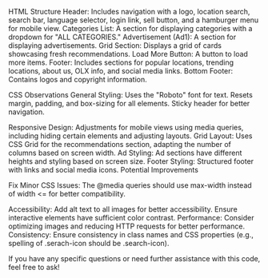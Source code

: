 HTML Structure Header: Includes navigation with a logo, location search, search bar, language selector, login link, sell button, and a hamburger menu for mobile view. Categories List: A section for displaying categories with a dropdown for "ALL CATEGORIES." Advertisement (Ad1): A section for displaying advertisements. Grid Section: Displays a grid of cards showcasing fresh recommendations. Load More Button: A button to load more items. Footer: Includes sections for popular locations, trending locations, about us, OLX info, and social media links. Bottom Footer: Contains logos and copyright information.

CSS Observations General Styling: Uses the "Roboto" font for text. Resets margin, padding, and box-sizing for all elements. Sticky header for better navigation.

Responsive Design: Adjustments for mobile views using media queries, including hiding certain elements and adjusting layouts. Grid Layout: Uses CSS Grid for the recommendations section, adapting the number of columns based on screen width. Ad Styling: Ad sections have different heights and styling based on screen size. Footer Styling: Structured footer with links and social media icons. Potential Improvements

Fix Minor CSS Issues: The @media queries should use max-width instead of width <= for better compatibility.

Accessibility: Add alt text to all images for better accessibility. Ensure interactive elements have sufficient color contrast. Performance: Consider optimizing images and reducing HTTP requests for better performance. Consistency: Ensure consistency in class names and CSS properties (e.g., spelling of .serach-icon should be .search-icon).

If you have any specific questions or need further assistance with this code, feel free to ask!
